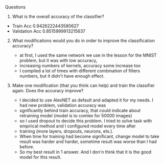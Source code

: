 Questions
1. What is the overall accuracy of the classifier?
- Train Acc      0.9426222443580627
- Validation Acc 0.8515999913215637
    
2. What modifications would you do in order to improve the classification accuracy?
   - at first, I used the same network we use in the lesson for the MNIST problem, but it was with low accuracy,
   - increasing numbers of kernels, accuracy some increase too
   - I compiled a lot of times with different combination of filters numbers, but it didn't have enough effect.
   
3. Make one modification (that you think can help) and train the classifier again. Does the accuracy improve?
   - I decided to use AlexNET as default and adapted it for my needs. I had new problem, validation accuracy was
   - sgnificantly behind train accuracy, that could indicate about retraining model (model is to comlex for 50000 images)
   - so I used dropout to decide this problem. I tried to solve task with empirical method and I configured model every time after
   - training (more layers, dropouts, neurons, ets.).
   - When time for training had become significant, change model to take result was harder and harder, sometime result was worse than I had before.
   -  So my best result in 1 answer. And I don'n think that it is the good model for this result.
